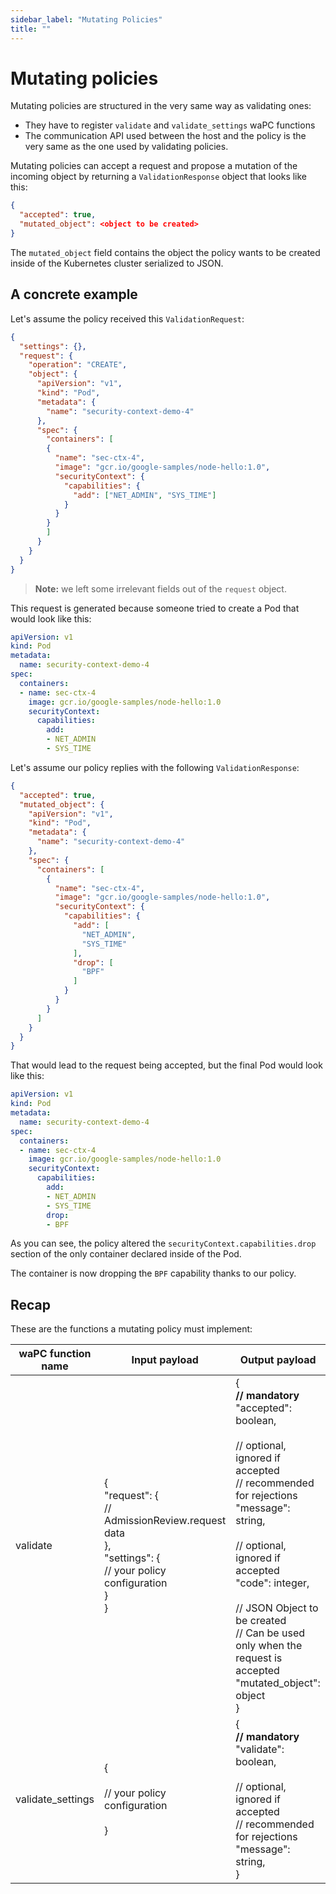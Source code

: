 ```yaml
---
sidebar_label: "Mutating Policies"
title: ""
---
```


# Mutating policies

Mutating policies are structured in the very same way as validating ones:
 * They have to register `validate` and `validate_settings` waPC functions
 * The communication API used between the host and the policy is the very same
  as the one used by validating policies.

Mutating policies can accept a request and propose a mutation of the incoming
object by returning a `ValidationResponse` object that looks like this:

```json
{
  "accepted": true,
  "mutated_object": <object to be created>
}
```

The `mutated_object` field contains the object the policy wants to be created
inside of the Kubernetes cluster serialized to JSON.

## A concrete example

Let's assume the policy received this `ValidationRequest`:

```json
{
  "settings": {},
  "request": {
    "operation": "CREATE",
    "object": {
      "apiVersion": "v1",
      "kind": "Pod",
      "metadata": {
        "name": "security-context-demo-4"
      },
      "spec": {
        "containers": [
        {
          "name": "sec-ctx-4",
          "image": "gcr.io/google-samples/node-hello:1.0",
          "securityContext": {
            "capabilities": {
              "add": ["NET_ADMIN", "SYS_TIME"]
            }
          }
        }
        ]
      }
    }
  }
}
```

> **Note:** we left some irrelevant fields out of the `request` object.

This request is generated because someone tried to create a Pod that would
look like this:

```yaml
apiVersion: v1
kind: Pod
metadata:
  name: security-context-demo-4
spec:
  containers:
  - name: sec-ctx-4
    image: gcr.io/google-samples/node-hello:1.0
    securityContext:
      capabilities:
        add:
        - NET_ADMIN
        - SYS_TIME
```

Let's assume our policy replies with the following `ValidationResponse`:

```json
{
  "accepted": true,
  "mutated_object": {
    "apiVersion": "v1",
    "kind": "Pod",
    "metadata": {
      "name": "security-context-demo-4"
    },
    "spec": {
      "containers": [
        {
          "name": "sec-ctx-4",
          "image": "gcr.io/google-samples/node-hello:1.0",
          "securityContext": {
            "capabilities": {
              "add": [
                "NET_ADMIN",
                "SYS_TIME"
              ],
              "drop": [
                "BPF"
              ]
            }
          }
        }
      ]
    }
  }
}
```

That would lead to the request being accepted, but the final Pod would look like
this:

```yaml
apiVersion: v1
kind: Pod
metadata:
  name: security-context-demo-4
spec:
  containers:
  - name: sec-ctx-4
    image: gcr.io/google-samples/node-hello:1.0
    securityContext:
      capabilities:
        add:
        - NET_ADMIN
        - SYS_TIME
        drop:
        - BPF
```

As you can see, the policy altered the `securityContext.capabilities.drop`
section of the only container declared inside of the Pod.

The container is now dropping the `BPF` capability thanks to our policy.

## Recap

These are the functions a mutating policy must implement:

| **waPC function name** | **Input payload**                                                                                                                     | **Output payload**                                                                                                                                                                                                                                                                                                                                     |
|------------------------|---------------------------------------------------------------------------------------------------------------------------------------|--------------------------------------------------------------------------------------------------------------------------------------------------------------------------------------------------------------------------------------------------------------------------------------------------------------------------------------------------------|
| validate               | {<br/>  "request": {<br/>    // AdmissionReview.request data<br/>  },<br/>  "settings": {<br/>    // your policy configuration<br/>  }<br/>} | {<br/>  **// mandatory**<br/>  "accepted": boolean,<br/><br/>  // optional, ignored if accepted<br/>  // recommended for rejections<br/>  "message": string,<br/><br/>  // optional, ignored if accepted<br/>  "code": integer, <br/><br/>  // JSON Object to be created<br/>  // Can be used only when the request is accepted<br/>  "mutated_object": object<br/>} |
| validate_settings      | {<br/><br/>  // your policy configuration<br/><br/>}                                                                                      | {<br/>  **// mandatory**<br/>  "validate": boolean,<br/><br/>  // optional, ignored if accepted<br/>  // recommended for rejections<br/>  "message": string,<br/>}                                                                                                                                                                                            |